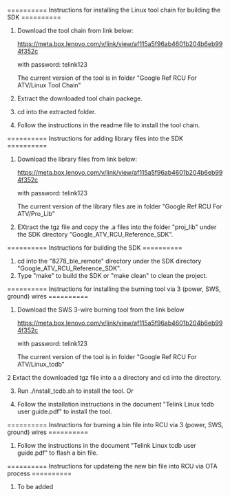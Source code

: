 
========== Instructions for installing the Linux tool chain for building the SDK ==========

1. Download the tool chain from link below:
   
   https://meta.box.lenovo.com/v/link/view/af115a5f96ab4601b204b6eb994f352c

   with password: telink123

   The current version of the tool is in folder "Google Ref RCU For ATV/Linux Tool Chain"

2. Extract the downloaded tool chain packege.
3. cd into the extracted folder.
4. Follow the instructions in the readme file to install the tool chain.


========== Instructions for adding library files into the SDK ==========

1. Download the library files from link below:

   https://meta.box.lenovo.com/v/link/view/af115a5f96ab4601b204b6eb994f352c

   with password: telink123

   The current version of the library files are in folder "Google Ref RCU For ATV/Pro_Lib"

2. EXtract the tgz file and copy the .a files into the folder "proj_lib" under the SDK directory "Google_ATV_RCU_Reference_SDK".


========== Instructions for building the SDK ==========

1. cd into the "8278_ble_remote" directory under the SDK directory "Google_ATV_RCU_Reference_SDK".
2. Type "make" to build the SDK or "make clean" to clean the project. 


========== Instructions for installing the burning tool via 3 (power, SWS, ground) wires ==========

1. Download the SWS 3-wire burning tool from the link below

   https://meta.box.lenovo.com/v/link/view/af115a5f96ab4601b204b6eb994f352c

   with password: telink123

   The current version of the tool is in folder "Google Ref RCU For ATV/Linux_tcdb"

2  Extact the downloaded tgz file into a a directory and cd into the directory.

3. Run ./install_tcdb.sh to install the tool. Or

4. Follow the installation instructions in the document "Telink Linux tcdb user guide.pdf" to install the tool.


========== Instructions for burning a bin file into RCU via 3 (power, SWS, ground) wires ==========

1. Follow the instructions in the document "Telink Linux tcdb user guide.pdf" to flash a bin file.



========== Instructions for updateing the new bin file into RCU via OTA process ==========

1. To be added
